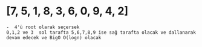 # [7, 5, 1, 8, 3, 6, 0, 9, 4, 2]

    -  4'ü root olarak seçersek
    0,1,2 ve 3  sol tarafta 5,6,7,8,9 ise sağ tarafta olacak ve dallanarak devam edecek ve BigO O(logn) olacak

